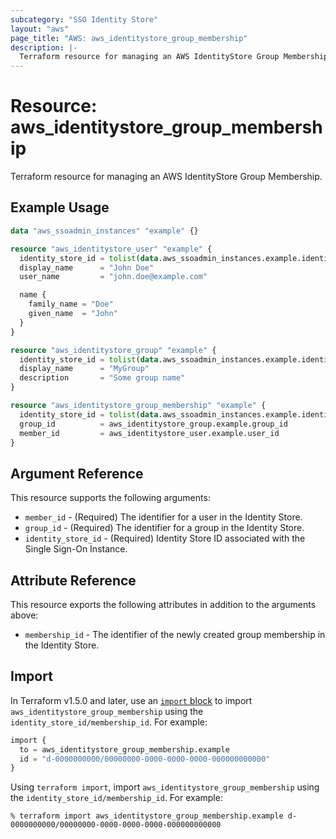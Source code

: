 ```yaml
---
subcategory: "SSO Identity Store"
layout: "aws"
page_title: "AWS: aws_identitystore_group_membership"
description: |-
  Terraform resource for managing an AWS IdentityStore Group Membership.
---
```


# Resource: aws_identitystore_group_membership

Terraform resource for managing an AWS IdentityStore Group Membership.

## Example Usage

```terraform
data "aws_ssoadmin_instances" "example" {}

resource "aws_identitystore_user" "example" {
  identity_store_id = tolist(data.aws_ssoadmin_instances.example.identity_store_ids)[0]
  display_name      = "John Doe"
  user_name         = "john.doe@example.com"

  name {
    family_name = "Doe"
    given_name  = "John"
  }
}

resource "aws_identitystore_group" "example" {
  identity_store_id = tolist(data.aws_ssoadmin_instances.example.identity_store_ids)[0]
  display_name      = "MyGroup"
  description       = "Some group name"
}

resource "aws_identitystore_group_membership" "example" {
  identity_store_id = tolist(data.aws_ssoadmin_instances.example.identity_store_ids)[0]
  group_id          = aws_identitystore_group.example.group_id
  member_id         = aws_identitystore_user.example.user_id
}
```

## Argument Reference

This resource supports the following arguments:

* `member_id` - (Required) The identifier for a user in the Identity Store.
* `group_id` - (Required)  The identifier for a group in the Identity Store.
* `identity_store_id` - (Required) Identity Store ID associated with the Single Sign-On Instance.

## Attribute Reference

This resource exports the following attributes in addition to the arguments above:

* `membership_id` - The identifier of the newly created group membership in the Identity Store.

## Import

In Terraform v1.5.0 and later, use an [`import` block](https://developer.hashicorp.com/terraform/language/import) to import `aws_identitystore_group_membership` using the `identity_store_id/membership_id`. For example:

```terraform
import {
  to = aws_identitystore_group_membership.example
  id = "d-0000000000/00000000-0000-0000-0000-000000000000"
}
```

Using `terraform import`, import `aws_identitystore_group_membership` using the `identity_store_id/membership_id`. For example:

```console
% terraform import aws_identitystore_group_membership.example d-0000000000/00000000-0000-0000-0000-000000000000
```
